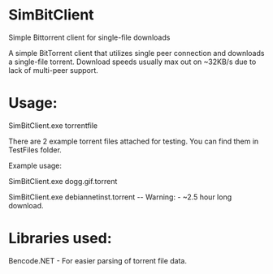 # SimBitClient
Simple Bittorrent client for single-file downloads

A simple BitTorrent client that utilizes single peer connection and downloads a single-file torrent.
Download speeds usually max out on ~32KB/s due to lack of multi-peer support.

# Usage:
SimBitClient.exe torrentfile

There are 2 example torrent files attached for testing. You can find them in TestFiles folder.

Example usage:

SimBitClient.exe dogg.gif.torrent


SimBitClient.exe debiannetinst.torrent   -- Warning: - ~2.5 hour long download.

  
# Libraries used:
Bencode.NET - For easier parsing of torrent file data.
